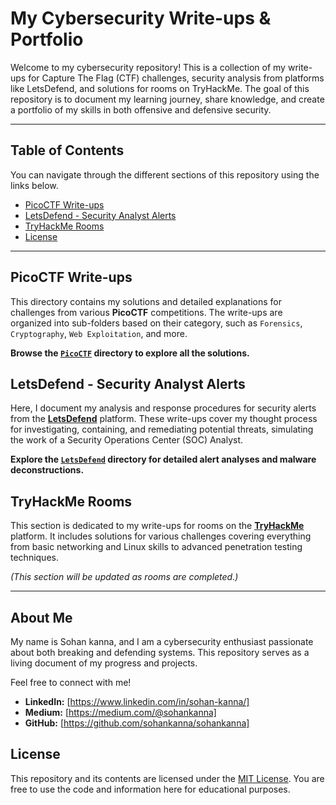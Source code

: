 # My Cybersecurity Write-ups & Portfolio

Welcome to my cybersecurity repository! This is a collection of my write-ups for Capture The Flag (CTF) challenges, security analysis from platforms like LetsDefend, and solutions for rooms on TryHackMe. The goal of this repository is to document my learning journey, share knowledge, and create a portfolio of my skills in both offensive and defensive security.

---

## Table of Contents

You can navigate through the different sections of this repository using the links below.

*   [PicoCTF Write-ups](#picoctf-write-ups)
*   [LetsDefend - Security Analyst Alerts](#letsdefend---security-analyst-alerts)
*   [TryHackMe Rooms](#tryhackme-rooms)
*   [License](#license)

---

## PicoCTF Write-ups

This directory contains my solutions and detailed explanations for challenges from various **PicoCTF** competitions. The write-ups are organized into sub-folders based on their category, such as `Forensics`, `Cryptography`, `Web Exploitation`, and more.

**Browse the [`PicoCTF`](./PicoCTF/) directory to explore all the solutions.**

## LetsDefend - Security Analyst Alerts

Here, I document my analysis and response procedures for security alerts from the **[LetsDefend](https://letsdefend.io/)** platform. These write-ups cover my thought process for investigating, containing, and remediating potential threats, simulating the work of a Security Operations Center (SOC) Analyst.

**Explore the [`LetsDefend`](./Let'sDefend/) directory for detailed alert analyses and malware deconstructions.**

## TryHackMe Rooms

This section is dedicated to my write-ups for rooms on the **[TryHackMe](https://tryhackme.com/)** platform. It includes solutions for various challenges covering everything from basic networking and Linux skills to advanced penetration testing techniques.

*(This section will be updated as rooms are completed.)*

---

## About Me

My name is Sohan kanna, and I am a cybersecurity enthusiast passionate about both breaking and defending systems. This repository serves as a living document of my progress and projects.

Feel free to connect with me!
*   **LinkedIn:** [https://www.linkedin.com/in/sohan-kanna/]
*   **Medium:** [https://medium.com/@sohankanna]
*   **GitHub:** [https://github.com/sohankanna/sohankanna]

## License

This repository and its contents are licensed under the [MIT License](./LICENSE). You are free to use the code and information here for educational purposes.

